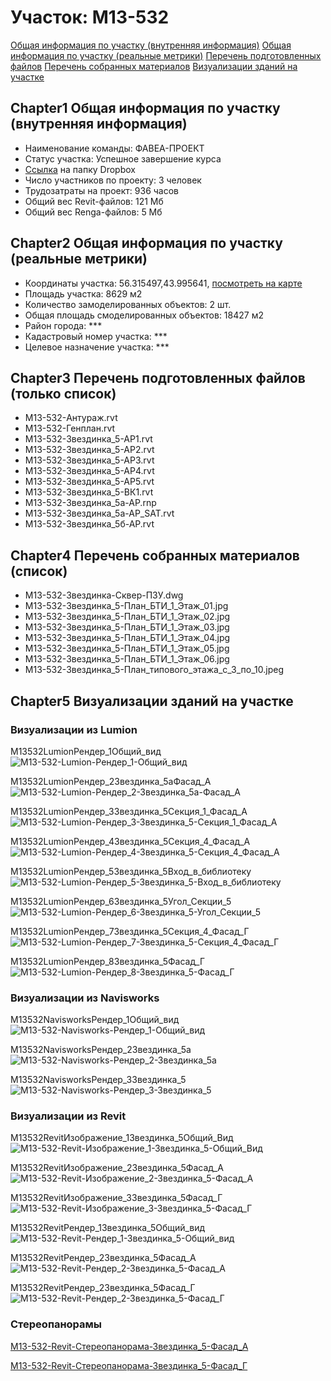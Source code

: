 # Участок: M13-532

[Общая информация по участку (внутренняя информация)](#Chapter1)
[Общая информация по участку (реальные метрики)](#Chapter2)
[Перечень подготовленных файлов](#Chapter3)
[Перечень собранных материалов](#Chapter4)
[Визуализации зданий на участке](#Chapter5)

## <a id="test">Chapter1</a> Общая информация по участку (внутренняя информация)
+ Наименование команды: ФАВЕА-ПРОЕКТ
+ Статус участка: Успешное завершение курса
+ [Ссылка](https://www.dropbox.com/sh/wvvgv1nw1iqred9/AABWr_UjPj4UgZsb_yADO_pda/M13_532?dl=0) на папку Dropbox
+ Число участников по проекту: 3 человек
+ Трудозатраты на проект: 936 часов
+ Общий вес Revit-файлов: 121 Мб
+ Общий вес Renga-файлов: 5 Мб
## <a id="test">Chapter2</a> Общая информация по участку (реальные метрики)
+ Координаты участка: 56.315497,43.995641, [посмотреть на карте](yandex.ru/maps/47/nizhny-novgorod/?ll=56.315497%2C43.995641&z=19)
+ Площадь участка: 8629 м2
+ Количество замоделированных объектов: 2 шт.
+ Общая площадь смоделированных объектов: 18427 м2
+ Район города: *** 
+ Кадастровый номер участка: *** 
+ Целевое назначение участка: *** 
## <a id="test">Chapter3</a> Перечень подготовленных файлов (только список)
+ M13-532-Антураж.rvt
+ M13-532-Генплан.rvt
+ M13-532-Звездинка_5-АР1.rvt
+ M13-532-Звездинка_5-АР2.rvt
+ M13-532-Звездинка_5-АР3.rvt
+ M13-532-Звездинка_5-АР4.rvt
+ M13-532-Звездинка_5-АР5.rvt
+ M13-532-Звездинка_5-ВК1.rvt
+ M13-532-Звездинка_5а-АР.rnp
+ M13-532-Звездинка_5а-АР_SAT.rvt
+ M13-532-Звездинка_5б-АР.rvt
## <a id="test">Chapter4</a> Перечень собранных материалов (список)
+ M13-532-Звездинка-Сквер-ПЗУ.dwg
+ M13-532-Звездинка_5-План_БТИ_1_Этаж_01.jpg
+ M13-532-Звездинка_5-План_БТИ_1_Этаж_02.jpg
+ M13-532-Звездинка_5-План_БТИ_1_Этаж_03.jpg
+ M13-532-Звездинка_5-План_БТИ_1_Этаж_04.jpg
+ M13-532-Звездинка_5-План_БТИ_1_Этаж_05.jpg
+ M13-532-Звездинка_5-План_БТИ_1_Этаж_06.jpg
+ M13-532-Звездинка_5-План_типового_этажа_с_3_по_10.jpeg
## <a id="test">Chapter5</a> Визуализации зданий на участке
### Визуализации из Lumion
M13532LumionРендер_1Общий_вид
![M13-532-Lumion-Рендер_1-Общий_вид](/Images/M13_532/M13-532-Lumion-Рендер_1-Общий_вид_Compressed.jpg)

M13532LumionРендер_2Звездинка_5аФасад_А
![M13-532-Lumion-Рендер_2-Звездинка_5а-Фасад_А](/Images/M13_532/M13-532-Lumion-Рендер_2-Звездинка_5а-Фасад_А_Compressed.jpg)

M13532LumionРендер_3Звездинка_5Секция_1_Фасад_А
![M13-532-Lumion-Рендер_3-Звездинка_5-Секция_1_Фасад_А](/Images/M13_532/M13-532-Lumion-Рендер_3-Звездинка_5-Секция_1_Фасад_А_Compressed.jpg)

M13532LumionРендер_4Звездинка_5Секция_4_Фасад_А
![M13-532-Lumion-Рендер_4-Звездинка_5-Секция_4_Фасад_А](/Images/M13_532/M13-532-Lumion-Рендер_4-Звездинка_5-Секция_4_Фасад_А_Compressed.jpg)

M13532LumionРендер_5Звездинка_5Вход_в_библиотеку
![M13-532-Lumion-Рендер_5-Звездинка_5-Вход_в_библиотеку](/Images/M13_532/M13-532-Lumion-Рендер_5-Звездинка_5-Вход_в_библиотеку_Compressed.jpg)

M13532LumionРендер_6Звездинка_5Угол_Секции_5
![M13-532-Lumion-Рендер_6-Звездинка_5-Угол_Секции_5](/Images/M13_532/M13-532-Lumion-Рендер_6-Звездинка_5-Угол_Секции_5_Compressed.jpg)

M13532LumionРендер_7Звездинка_5Секция_4_Фасад_Г
![M13-532-Lumion-Рендер_7-Звездинка_5-Секция_4_Фасад_Г](/Images/M13_532/M13-532-Lumion-Рендер_7-Звездинка_5-Секция_4_Фасад_Г_Compressed.jpg)

M13532LumionРендер_8Звездинка_5Фасад_Г
![M13-532-Lumion-Рендер_8-Звездинка_5-Фасад_Г](/Images/M13_532/M13-532-Lumion-Рендер_8-Звездинка_5-Фасад_Г_Compressed.jpg)

### Визуализации из Navisworks
M13532NavisworksРендер_1Общий_вид
![M13-532-Navisworks-Рендер_1-Общий_вид](/Images/M13_532/M13-532-Navisworks-Рендер_1-Общий_вид_Compressed.jpg)

M13532NavisworksРендер_2Звездинка_5а
![M13-532-Navisworks-Рендер_2-Звездинка_5а](/Images/M13_532/M13-532-Navisworks-Рендер_2-Звездинка_5а_Compressed.jpg)

M13532NavisworksРендер_3Звездинка_5
![M13-532-Navisworks-Рендер_3-Звездинка_5](/Images/M13_532/M13-532-Navisworks-Рендер_3-Звездинка_5_Compressed.jpg)

### Визуализации из Revit
M13532RevitИзображение_1Звездинка_5Общий_Вид
![M13-532-Revit-Изображение_1-Звездинка_5-Общий_Вид](/Images/M13_532/M13-532-Revit-Изображение_1-Звездинка_5-Общий_Вид_Compressed.jpg)

M13532RevitИзображение_2Звездинка_5Фасад_А
![M13-532-Revit-Изображение_2-Звездинка_5-Фасад_А](/Images/M13_532/M13-532-Revit-Изображение_2-Звездинка_5-Фасад_А_Compressed.jpg)

M13532RevitИзображение_3Звездинка_5Фасад_Г
![M13-532-Revit-Изображение_3-Звездинка_5-Фасад_Г](/Images/M13_532/M13-532-Revit-Изображение_3-Звездинка_5-Фасад_Г_Compressed.jpg)

M13532RevitРендер_1Звездинка_5Общий_вид
![M13-532-Revit-Рендер_1-Звездинка_5-Общий_вид](/Images/M13_532/M13-532-Revit-Рендер_1-Звездинка_5-Общий_вид_Compressed.jpg)

M13532RevitРендер_2Звездинка_5Фасад_А
![M13-532-Revit-Рендер_2-Звездинка_5-Фасад_А](/Images/M13_532/M13-532-Revit-Рендер_2-Звездинка_5-Фасад_А_Compressed.jpg)

M13532RevitРендер_2Звездинка_5Фасад_Г
![M13-532-Revit-Рендер_2-Звездинка_5-Фасад_Г](/Images/M13_532/M13-532-Revit-Рендер_2-Звездинка_5-Фасад_Г_Compressed.jpg)

### Стереопанорамы
[M13-532-Revit-Стереопанорама-Звездинка_5-Фасад_А](https://pano.autodesk.com/pano.html?url=jpgs/20acb860-7bfe-4073-89b0-2453b0933d42&version=2)

[M13-532-Revit-Стереопанорама-Звездинка_5-Фасад_Г](https://pano.autodesk.com/pano.html?url=jpgs/4ea71161-9281-4c00-93a8-d5d318094741&version=2)


